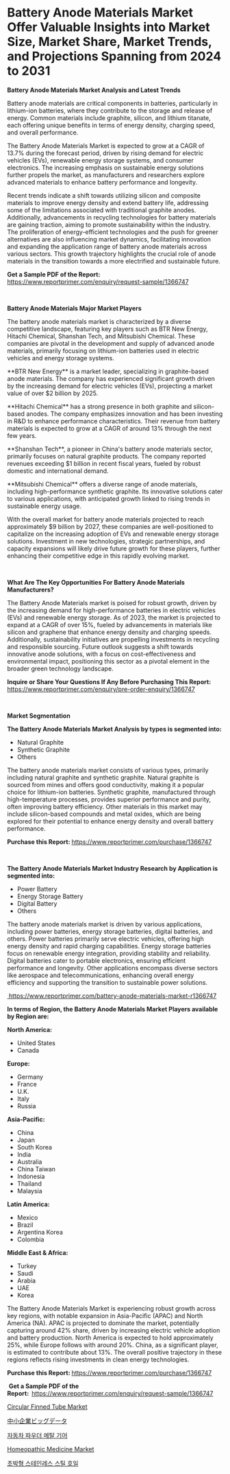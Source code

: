 <p><h1>Battery Anode Materials Market Offer Valuable Insights into Market Size, Market Share, Market Trends, and Projections Spanning from 2024 to 2031</h1></p><p><strong>Battery Anode Materials Market Analysis and Latest Trends</strong></p>
<p><p>Battery anode materials are critical components in batteries, particularly in lithium-ion batteries, where they contribute to the storage and release of energy. Common materials include graphite, silicon, and lithium titanate, each offering unique benefits in terms of energy density, charging speed, and overall performance.</p><p>The Battery Anode Materials Market is expected to grow at a CAGR of 13.7% during the forecast period, driven by rising demand for electric vehicles (EVs), renewable energy storage systems, and consumer electronics. The increasing emphasis on sustainable energy solutions further propels the market, as manufacturers and researchers explore advanced materials to enhance battery performance and longevity.</p><p>Recent trends indicate a shift towards utilizing silicon and composite materials to improve energy density and extend battery life, addressing some of the limitations associated with traditional graphite anodes. Additionally, advancements in recycling technologies for battery materials are gaining traction, aiming to promote sustainability within the industry. The proliferation of energy-efficient technologies and the push for greener alternatives are also influencing market dynamics, facilitating innovation and expanding the application range of battery anode materials across various sectors. This growth trajectory highlights the crucial role of anode materials in the transition towards a more electrified and sustainable future.</p></p>
<p><strong>Get a Sample PDF of the Report:&nbsp;</strong> <a href="https://www.reportprimer.com/enquiry/request-sample/1366747">https://www.reportprimer.com/enquiry/request-sample/1366747</a></p>
<p>&nbsp;</p>
<p><strong>Battery Anode Materials Major Market Players</strong></p>
<p><p>The battery anode materials market is characterized by a diverse competitive landscape, featuring key players such as BTR New Energy, Hitachi Chemical, Shanshan Tech, and Mitsubishi Chemical. These companies are pivotal in the development and supply of advanced anode materials, primarily focusing on lithium-ion batteries used in electric vehicles and energy storage systems.</p><p>**BTR New Energy** is a market leader, specializing in graphite-based anode materials. The company has experienced significant growth driven by the increasing demand for electric vehicles (EVs), projecting a market value of over $2 billion by 2025. </p><p>**Hitachi Chemical** has a strong presence in both graphite and silicon-based anodes. The company emphasizes innovation and has been investing in R&D to enhance performance characteristics. Their revenue from battery materials is expected to grow at a CAGR of around 13% through the next few years.</p><p>**Shanshan Tech**, a pioneer in China's battery anode materials sector, primarily focuses on natural graphite products. The company reported revenues exceeding $1 billion in recent fiscal years, fueled by robust domestic and international demand.</p><p>**Mitsubishi Chemical** offers a diverse range of anode materials, including high-performance synthetic graphite. Its innovative solutions cater to various applications, with anticipated growth linked to rising trends in sustainable energy usage.</p><p>With the overall market for battery anode materials projected to reach approximately $9 billion by 2027, these companies are well-positioned to capitalize on the increasing adoption of EVs and renewable energy storage solutions. Investment in new technologies, strategic partnerships, and capacity expansions will likely drive future growth for these players, further enhancing their competitive edge in this rapidly evolving market.</p></p>
<p>&nbsp;</p>
<p><strong>What Are The Key Opportunities For Battery Anode Materials Manufacturers?</strong></p>
<p><p>The Battery Anode Materials market is poised for robust growth, driven by the increasing demand for high-performance batteries in electric vehicles (EVs) and renewable energy storage. As of 2023, the market is projected to expand at a CAGR of over 15%, fueled by advancements in materials like silicon and graphene that enhance energy density and charging speeds. Additionally, sustainability initiatives are propelling investments in recycling and responsible sourcing. Future outlook suggests a shift towards innovative anode solutions, with a focus on cost-effectiveness and environmental impact, positioning this sector as a pivotal element in the broader green technology landscape.</p></p>
<p><strong>Inquire or Share Your Questions If Any Before Purchasing This Report:</strong> <a href="https://www.reportprimer.com/enquiry/pre-order-enquiry/1366747">https://www.reportprimer.com/enquiry/pre-order-enquiry/1366747</a></p>
<p>&nbsp;</p>
<p><strong>Market Segmentation</strong></p>
<p><strong>The Battery Anode Materials Market Analysis by types is segmented into:</strong></p>
<p><ul><li>Natural Graphite</li><li>Synthetic Graphite</li><li>Others</li></ul></p>
<p><p>The battery anode materials market consists of various types, primarily including natural graphite and synthetic graphite. Natural graphite is sourced from mines and offers good conductivity, making it a popular choice for lithium-ion batteries. Synthetic graphite, manufactured through high-temperature processes, provides superior performance and purity, often improving battery efficiency. Other materials in this market may include silicon-based compounds and metal oxides, which are being explored for their potential to enhance energy density and overall battery performance.</p></p>
<p><strong>Purchase this Report:&nbsp;</strong><a href="https://www.reportprimer.com/purchase/1366747">https://www.reportprimer.com/purchase/1366747</a></p>
<p>&nbsp;</p>
<p><strong>The Battery Anode Materials Market Industry Research by Application is segmented into:</strong></p>
<p><ul><li>Power Battery</li><li>Energy Storage Battery</li><li>Digital Battery</li><li>Others</li></ul></p>
<p><p>The battery anode materials market is driven by various applications, including power batteries, energy storage batteries, digital batteries, and others. Power batteries primarily serve electric vehicles, offering high energy density and rapid charging capabilities. Energy storage batteries focus on renewable energy integration, providing stability and reliability. Digital batteries cater to portable electronics, ensuring efficient performance and longevity. Other applications encompass diverse sectors like aerospace and telecommunications, enhancing overall energy efficiency and supporting the transition to sustainable power solutions.</p></p>
<p><a href="https://www.reportprimer.com/battery-anode-materials-market-r1366747">&nbsp;https://www.reportprimer.com/battery-anode-materials-market-r1366747</a></p>
<p><strong>In terms of Region, the Battery Anode Materials Market Players available by Region are:</strong></p>
<p>
    <p> <strong> North America: </strong>
        <ul>
            <li>United States</li>
            <li>Canada</li>
        </ul>
        </p> 
    <p> <strong> Europe: </strong>
        <ul>
            <li>Germany</li>
            <li>France</li>
            <li>U.K.</li>
            <li>Italy</li>
            <li>Russia</li>
        </ul>
        </p> 
    <p> <strong> Asia-Pacific: </strong>
        <ul>
            <li>China</li>
            <li>Japan</li>
            <li>South Korea</li>
            <li>India</li>
            <li>Australia</li>
            <li>China Taiwan</li>
            <li>Indonesia</li>
            <li>Thailand</li>
            <li>Malaysia</li>
        </ul>
        </p> 
    <p> <strong> Latin America: </strong>
        <ul>
            <li>Mexico</li>
            <li>Brazil</li>
            <li>Argentina Korea</li>
            <li>Colombia</li>
        </ul>
        </p> 
    <p> <strong> Middle East & Africa: </strong>
        <ul>
            <li>Turkey</li>
            <li>Saudi</li>
            <li>Arabia</li>
            <li>UAE</li>
            <li>Korea</li>
        </ul>
    </p>
    </p>
<p><p>The Battery Anode Materials Market is experiencing robust growth across key regions, with notable expansion in Asia-Pacific (APAC) and North America (NA). APAC is projected to dominate the market, potentially capturing around 42% share, driven by increasing electric vehicle adoption and battery production. North America is expected to hold approximately 25%, while Europe follows with around 20%. China, as a significant player, is estimated to contribute about 13%. The overall positive trajectory in these regions reflects rising investments in clean energy technologies.</p></p>
<p><strong>Purchase this Report: </strong><a href="https://www.reportprimer.com/purchase/1366747">https://www.reportprimer.com/purchase/1366747</a></p>
<p>&nbsp;<strong>Get a Sample PDF of the Report:&nbsp;&nbsp;</strong><a href="https://www.reportprimer.com/enquiry/request-sample/1366747">https://www.reportprimer.com/enquiry/request-sample/1366747</a></p>
<p><strong></strong></p>
<p><p><a href="https://issuu.com/reportprime-2/docs/circular-finned-tube-market-size-20_8c55188bd2dc27">Circular Finned Tube Market</a></p><p><a href="https://medium.com/@larrylemkert567/sme%E3%83%93%E3%83%83%E3%82%B0%E3%83%87%E3%83%BC%E3%82%BF%E5%B8%82%E5%A0%B4-%E3%82%B0%E3%83%AD%E3%83%BC%E3%83%90%E3%83%AB%E3%81%8A%E3%82%88%E3%81%B3%E5%9C%B0%E5%9F%9F%E5%88%86%E6%9E%90-%E5%9C%B0%E5%9F%9F-%E5%9B%BD%E3%83%AC%E3%83%99%E3%83%AB%E3%81%AE%E5%88%86%E6%9E%90-%E3%81%8A%E3%82%88%E3%81%B3%E7%AB%B6%E4%BA%89%E7%92%B0%E5%A2%83%E3%81%AB%E7%84%A6%E7%82%B9%E3%82%92%E5%BD%93%E3%81%A6%E3%81%A6-f559b84471ef?postPublishedType=repub">中小企業ビッグデータ</a></p><p><a href="https://medium.com/@jakiruddin511/%EA%B8%80%EB%A1%9C%EB%B2%8C-%EC%9E%90%EB%8F%99%EC%B0%A8-%EB%B6%84%EB%A7%90-%EA%B8%88%EC%86%8D-%EA%B8%B0%EC%96%B4-%EC%8B%9C%EC%9E%A5-%EC%9D%91%EC%9A%A9-%EB%B6%84%EC%95%BC-%EC%B5%9C%EC%A2%85-%EC%82%AC%EC%9A%A9-%EC%82%B0%EC%97%85-%EC%9C%A0%ED%98%95-%EC%9E%A5%EB%B9%84-%EB%B0%8F-%EC%A7%80%EC%97%AD%EC%97%90-%EB%8C%80%ED%95%9C-%EC%A7%91%EC%A4%91-%EB%B6%84%EC%84%9D-%EB%B0%8F-%EC%98%88%EC%B8%A1-2024-2031-af360d7a6c23?postPublishedType=repub">자동차 파우더 메탈 기어</a></p><p><a href="https://www.linkedin.com/pulse/homeopathic-medicine-market-investigation-industry-evolution-q3lxf?trackingId=%2F%2FQIFjuPSEuotz8tP0XKOQ%3D%3D">Homeopathic Medicine Market</a></p><p><a href="https://medium.com/@jakiruddin511/%EC%B4%88%EB%B0%95%ED%98%95-%EC%8A%A4%ED%85%8C%EC%9D%B8%EB%A6%AC%EC%8A%A4-%EC%8A%A4%ED%8B%B8-%ED%8F%AC%EC%9D%BC-%EC%8B%9C%EC%9E%A5-%EC%84%B1%EC%9E%A5-%EC%8B%9C%EC%9E%A5-%EC%84%B8%EB%B6%84%ED%99%94-%EB%B0%8F-%EC%A7%80%EC%97%AD-%EB%B6%84%EC%84%9D-%EA%B8%80%EB%A1%9C%EB%B2%8C-%EC%A0%84%EB%A7%9D-2031-1f08d7e3b588?postPublishedType=repub">초박형 스테인레스 스틸 호일</a></p></p>